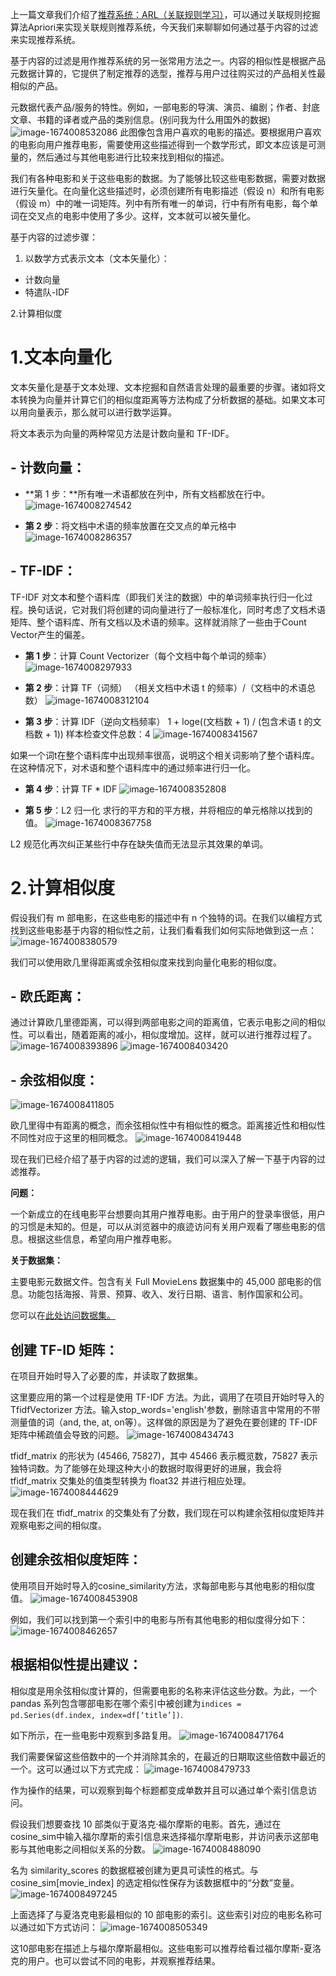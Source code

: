 上一篇文章我们介绍了[推荐系统：ARL（关联规则学习）](https://minorstone.com/archives/tui-jian-xi-tong-arl-guan-lian-gui-ze-xue-xi-)，可以通过关联规则挖掘算法Apriori来实现关联规则推荐系统，今天我们来聊聊如何通过基于内容的过滤来实现推荐系统。

基于内容的过滤是用作推荐系统的另一张常用方法之一。内容的相似性是根据产品元数据计算的，它提供了制定推荐的选型，推荐与用户过往购买过的产品相关性最相似的产品。

元数据代表产品/服务的特性。例如，一部电影的导演、演员、编剧；作者、封底文章、书籍的译者或产品的类别信息。(别问我为什么用国外的数据)
![image-1674008532086](https://minorstone.com/upload/2023/01/image-1674008532086.png)
此图像包含用户喜欢的电影的描述。要根据用户喜欢的电影向用户推荐电影，需要使用这些描述得到一个数学形式，即文本应该是可测量的，然后通过与其他电影进行比较来找到相似的描述。

我们有各种电影和关于这些电影的数据。为了能够比较这些电影数据，需要对数据进行矢量化。在向量化这些描述时，必须创建所有电影描述（假设 n）和所有电影（假设 m）中的唯一词矩阵。列中有所有唯一的单词，行中有所有电影，每个单词在交叉点的电影中使用了多少。这样，文本就可以被矢量化。

基于内容的过滤步骤：

1. 以数学方式表示文本（文本矢量化）：
- 计数向量
- 特遣队-IDF

2.计算相似度

# 1.文本向量化

文本矢量化是基于文本处理、文本挖掘和自然语言处理的最重要的步骤。诸如将文本转换为向量并计算它们的相似度距离等方法构成了分析数据的基础。如果文本可以用向量表示，那么就可以进行数学运算。

将文本表示为向量的两种常见方法是计数向量和 TF-IDF。

## - 计数向量：

- **第 1 步：**所有唯一术语都放在列中，所有文档都放在行中。
![image-1674008274542](https://minorstone.com/upload/2023/01/image-1674008274542.png)

- **第 2 步**：将文档中术语的频率放置在交叉点的单元格中
![image-1674008286357](https://minorstone.com/upload/2023/01/image-1674008286357.png)

## - TF-IDF：

TF-IDF 对文本和整个语料库（即我们关注的数据）中的单词频率执行归一化过程。换句话说，它对我们将创建的词向量进行了一般标准化，同时考虑了文档术语矩阵、整个语料库、所有文档以及术语的频率。这样就消除了一些由于Count Vector产生的偏差。

- **第 1 步**：计算 Count Vectorizer（每个文档中每个单词的频率）
![image-1674008297933](https://minorstone.com/upload/2023/01/image-1674008297933.png)

- **第 2 步**：计算 TF（词频）
（相关文档中术语 t 的频率）/（文档中的术语总数）
![image-1674008312104](https://minorstone.com/upload/2023/01/image-1674008312104.png)

- **第 3 步**：计算 IDF（逆向文档频率）
1 + loge((文档数 + 1) / (包含术语 t 的文档数 + 1))
样本检查文件总数：4
![image-1674008341567](https://minorstone.com/upload/2023/01/image-1674008341567.png)

如果一个词t在整个语料库中出现频率很高，说明这个相关词影响了整个语料库。在这种情况下，对术语和整个语料库中的通过频率进行归一化。

- **第 4 步**：计算 TF * IDF
![image-1674008352808](https://minorstone.com/upload/2023/01/image-1674008352808.png)

- **第 5 步**：L2 归一化
求行的平方和的平方根，并将相应的单元格除以找到的值。
![image-1674008367758](https://minorstone.com/upload/2023/01/image-1674008367758.png)

L2 规范化再次纠正某些行中存在缺失值而无法显示其效果的单词。

# 2.计算相似度

假设我们有 m 部电影，在这些电影的描述中有 n 个独特的词。在我们以编程方式找到这些电影基于内容的相似性之前，让我们看看我们如何实际地做到这一点：
![image-1674008380579](https://minorstone.com/upload/2023/01/image-1674008380579.png)

我们可以使用欧几里得距离或余弦相似度来找到向量化电影的相似度。

## **- 欧氏距离**：

通过计算欧几里德距离，可以得到两部电影之间的距离值，它表示电影之间的相似性。可以看出，随着距离的减小，相似度增加。这样，就可以进行推荐过程了。
![image-1674008393896](https://minorstone.com/upload/2023/01/image-1674008393896.png)
![image-1674008403420](https://minorstone.com/upload/2023/01/image-1674008403420.png)

## - 余弦相似度：
![image-1674008411805](https://minorstone.com/upload/2023/01/image-1674008411805.png)

欧几里得中有距离的概念，而余弦相似性中有相似性的概念。距离接近性和相似性不同性对应于这里的相同概念。
![image-1674008419448](https://minorstone.com/upload/2023/01/image-1674008419448.png)

现在我们已经介绍了基于内容的过滤的逻辑，我们可以深入了解一下基于内容的过滤推荐。

**问题：**

一个新成立的在线电影平台想要向其用户推荐电影。由于用户的登录率很低，用户的习惯是未知的。但是，可以从浏览器中的痕迹访问有关用户观看了哪些电影的信息。根据这些信息，希望向用户推荐电影。

**关于数据集：**

主要电影元数据文件。包含有关 Full MovieLens 数据集中的 45,000 部电影的信息。功能包括海报、背景、预算、收入、发行日期、语言、制作国家和公司。

您可以在[此处访问数据集。](https://www.kaggle.com/rounakbanik/the-movies-dataset)

## **创建 TF-ID 矩阵：**

在项目开始时导入了必要的库，并读取了数据集。

这里要应用的第一个过程是使用 TF-IDF 方法。为此，调用了在项目开始时导入的 TfidfVectorizer 方法。输入stop_words='english'参数，删除语言中常用的不带测量值的词（and, the, at, on等）。这样做的原因是为了避免在要创建的 TF-IDF 矩阵中稀疏值会导致的问题。
![image-1674008434743](https://minorstone.com/upload/2023/01/image-1674008434743.png)

tfidf_matrix 的形状为 (45466, 75827)，其中 45466 表示概览数，75827 表示独特词数。为了能够在处理这种大小的数据时取得更好的进展，我会将 tfidf_matrix 交集处的值类型转换为 float32 并进行相应处理。
![image-1674008444629](https://minorstone.com/upload/2023/01/image-1674008444629.png)

现在我们在 tfidf_matrix 的交集处有了分数，我们现在可以构建余弦相似度矩阵并观察电影之间的相似度。

## 创建余弦相似度矩阵：

使用项目开始时导入的cosine_similarity方法，求每部电影与其他电影的相似度值。
![image-1674008453908](https://minorstone.com/upload/2023/01/image-1674008453908.png)

例如，我们可以找到第一个索引中的电影与所有其他电影的相似度得分如下：
![image-1674008462657](https://minorstone.com/upload/2023/01/image-1674008462657.png)

## 根据相似性提出建议：

相似度是用余弦相似度计算的，但需要电影的名称来评估这些分数。为此，一个 pandas 系列包含哪部电影在哪个索引中被创建为`indices = pd.Series(df.index, index=df[‘title’])`.

如下所示，在一些电影中观察到多路复用。
![image-1674008471764](https://minorstone.com/upload/2023/01/image-1674008471764.png)

我们需要保留这些倍数中的一个并消除其余的，在最近的日期取这些倍数中最近的一个。这可以通过以下方式完成：
![image-1674008479733](https://minorstone.com/upload/2023/01/image-1674008479733.png)

作为操作的结果，可以观察到每个标题都变成单数并且可以通过单个索引信息访问。

假设我们想要查找 10 部类似于夏洛克·福尔摩斯的电影。首先，通过在cosine_sim中输入福尔摩斯的索引信息来选择福尔摩斯电影，并访问表示这部电影与其他电影之间相似关系的分数。
![image-1674008488090](https://minorstone.com/upload/2023/01/image-1674008488090.png)

名为 similarity_scores 的数据框被创建为更具可读性的格式。与 cosine_sim[movie_index] 的选定相似性保存为该数据框中的“分数”变量。
![image-1674008497245](https://minorstone.com/upload/2023/01/image-1674008497245.png)

上面选择了与夏洛克电影最相似的 10 部电影的索引。这些索引对应的电影名称可以通过如下方式访问：
![image-1674008505349](https://minorstone.com/upload/2023/01/image-1674008505349.png)

这10部电影在描述上与福尔摩斯最相似。这些电影可以推荐给看过福尔摩斯-夏洛克的用户。也可以尝试不同的电影，并观察推荐结果。
